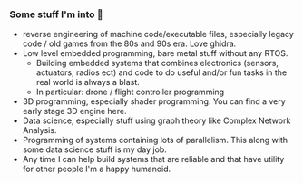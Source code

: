 ### Some stuff I'm into 👋

* reverse engineering of machine code/executable files, especially legacy code / old games from the 80s and 90s era. Love ghidra.	
* Low level embedded programming, bare metal stuff without any RTOS.	
    * Building embedded systems that combines electronics (sensors, actuators, radios ect) and code to do useful and/or fun tasks in the real world is always a blast.
    * In particular: drone / flight controller programming
* 3D programming, especially shader programming. You can find a very early stage 3D engine here.	
* Data science, especially stuff using graph theory like Complex Network Analysis.	
* Programming of systems containing lots of parallelism. This along with some data science stuff is my day job.	
* Any time I can help build systems that are reliable and that have utility for other people I'm a happy humanoid.


